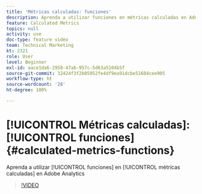 ```yaml
---
title: 'Métricas calculadas: funciones'
description: Aprenda a utilizar funciones en métricas calculadas en Adobe Analytics
feature: Calculated Metrics
topics: null
activity: use
doc-type: feature video
team: Technical Marketing
kt: 2321
role: User
level: Beginner
exl-id: aace1da6-2958-47a6-957c-5d63a5104b5f
source-git-commit: 32424f3f2b05952fe4df9ea91dcbe51684cee905
workflow-type: ht
source-wordcount: '28'
ht-degree: 100%

---
```


# [!UICONTROL Métricas calculadas]: [!UICONTROL funciones] {#calculated-metrics-functions}

Aprenda a utilizar [!UICONTROL funciones] en [!UICONTROL métricas calculadas] en Adobe Analytics

>[!VIDEO](https://video.tv.adobe.com/v/25408/?quality=12)
